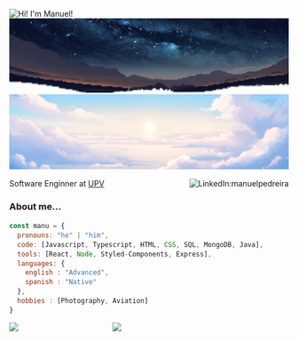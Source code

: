 ![Hi! I'm Manuel!](https://readme-typing-svg.herokuapp.com?font=Fira+Code&pause=2000&random=false&width=435&height=30&lines=Hello+World+!;I'm+Manuel+!;Hola+Mundo+!;Soy+Manuel+!)
![Head](https://raw.githubusercontent.com/ManuelPedreira/ManuelPedreira/main/img/night.png#gh-dark-mode-only)
![Head](https://raw.githubusercontent.com/ManuelPedreira/ManuelPedreira/main/img/day.png#gh-light-mode-only)

<a href="https://www.linkedin.com/in/manuelpedreira/"><img align="right" src="https://img.shields.io/badge/-manuelpedreira-blue?style=flat-square&logo=Linkedin&logoColor=white&link=https://www.linkedin.com/in/manuelpedreira/" alt="LinkedIn:manuelpedreira"></a>
<div>Software Enginner at <a href="http://www.upv.es">UPV</a></div>

### About me...  

```javascript
const manu = {
  pronouns: "he" | "him",
  code: [Javascript, Typescript, HTML, CSS, SQL, MongoDB, Java],
  tools: [React, Node, Styled-Components, Express],
  languages: {
    english : "Advanced",
    spanish : "Native"
  },
  hobbies : [Photography, Aviation]
}
```

<img align="right" width="63%" src="http://github-profile-summary-cards.vercel.app/api/cards/profile-details?username=manuelpedreira&theme=transparent">
<img width="30%" src="http://github-profile-summary-cards.vercel.app/api/cards/productive-time?username=manuelpedreira&theme=transparent&utcOffset=1">
